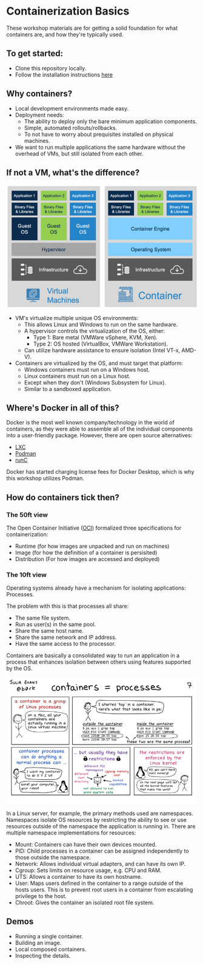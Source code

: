 # Containerization Basics

These workshop materials are for getting a solid foundation for what containers are, and how they're typically used.

## To get started:

- Clone this repository locally.
- Follow the installation instructions [here](Installation.md)
  
## Why containers?

- Local development environments made easy.
- Deployment needs:
  - The ability to deploy only the bare minimum application components.
  - Simple, automated rollouts/rollbacks.
  - To not have to worry about prequisites installed on physical machines.
- We want to run multiple applications the same hardware without the overhead of VMs, but still isolated from each other.


## If not a VM, what's the difference?

![VM Architecture](images/VM_Image.png)

- VM's virtualize multiple unique OS environments:
  - This allows Linux and Windows to run on the same hardware.
  - A hypervisor controls the virtualization of the OS, either:
    - Type 1: Bare metal (VMWare vSphere, KVM, Xen).
    - Type 2: OS hosted (VirtualBox, VMWare Workstation).
  - Can utilize hardware assistance to ensure isolation (Intel VT-x, AMD-V).
- Containers are virtualized by the OS, and must target that platform:
  - Windows containers must run on a Windows host.
  - Linux containers must run on a Linux host.
  - Except when they don't (Windows Subsystem for Linux).
  - Similar to a sandboxed application.

## Where's Docker in all of this?

Docker is the most well known company/technology in the world of containers, as they were able to assemble all of the individual components into a user-friendly package.  However, there are open source alternatives:

- [LXC](https://linuxcontainers.org/)
- [Podman](https://podman.io/)
- [runC](https://github.com/opencontainers/runc)

Docker has started charging license fees for Docker Desktop, which is why this workshop utilizes Podman.

## How do containers tick then?

### The 50ft view

The Open Container Initiative ([OCI](https://opencontainers.org/)) formalized three specifications for containerization:

- Runtime (for how images are unpacked and run on machines)
- Image (for how the definition of a container is persisited)
- Distribution (For how images are accessed and deployed)

### The 10ft view

Operating systems already have a mechanism for isolating applications: Processes.

The problem with this is that processes all share:
- The same file system.
- Run as user(s) in the same pool.
- Share the same host name.
- Share the same network and IP address.
- Have the same access to the processor.

Containers are basically a consolidated way to run an application in a process that enhances isolation between others using features supported by the OS.

![Processes](images/containers-are-processes.png)

In a Linux server, for example, the primary methods used are namespaces. Namespaces isolate OS resources by restricting the ability to see or use resources outside of the namespace the application is running in.  There are multiple namespace implementations for resources:

- Mount: Containers can have their own devices mounted.
- PID: Child processes in a container can be assigned independently to those outside the namespace.
- Network: Allows individual virtual adapters, and can have its own IP.
- Cgroup: Sets limits on resource usage, e.g. CPU and RAM.
- UTS: Allows a container to have its own hostname.
- User: Maps users defined in the container to a range outside of the hosts users. This is to prevent root users in a container from escalating privilege to the host.
- Chroot: Gives the container an isolated root file system.

## Demos

- Running a single container.
- Building an image.
- Local composed containers.
- Inspecting the details.
